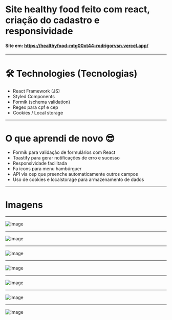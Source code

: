 # Site healthy food feito com react, criação do cadastro e responsividade

#### Site em: https://healthyfood-mtg00xt44-rodrigorvsn.vercel.app/

_________________________________________________________________________________________________________________________________________________________

# 🛠 Technologies (Tecnologias)

- React Framework (JS)
- Styled Components
- Formik (schema validation)
- Regex para cpf e cep
- Cookies / Local storage

_________________________________________________________________________________________________________________________________________________________

# O que aprendi de novo 😎

- Formik para validação de formulários com React
- Toastify para gerar notificações de erro e sucesso
- Responsividade facilitada
- Fa icons para menu hambúrguer
- API via cep que preenche automaticamente outros campos
- Uso de cookies e localstorage para armazenamento de dados

___________________________________________________________________________________________________________________________________________________________________

# Imagens
________________________________________________________________________________________________________________________________________________
![image](https://user-images.githubusercontent.com/75763403/119235394-bbcf7580-bb08-11eb-996c-9fc0c9d87c68.png)
________________________________________________________________________________________________________________________________________________

![image](https://user-images.githubusercontent.com/75763403/119235434-e5889c80-bb08-11eb-948e-da58499f0e6b.png)

________________________________________________________________________________________________________________________________________________
![image](https://user-images.githubusercontent.com/75763403/119235424-d86bad80-bb08-11eb-8896-59383de37aaf.png)

________________________________________________________________________________________________________________________________________________
![image](https://user-images.githubusercontent.com/75763403/119235448-fa653000-bb08-11eb-8e6d-4d8d37f18bdf.png)
________________________________________________________________________________________________________________________________________________

![image](https://user-images.githubusercontent.com/75763403/119235451-03560180-bb09-11eb-978c-5b0bd55c9d0e.png)

________________________________________________________________________________________________________________________________________________
![image](https://user-images.githubusercontent.com/75763403/119235457-0c46d300-bb09-11eb-8427-319155c8cd34.png)

________________________________________________________________________________________________________________________________________________
![image](https://user-images.githubusercontent.com/75763403/119235543-6ba4e300-bb09-11eb-9db6-bbf34e50ddc9.png)

